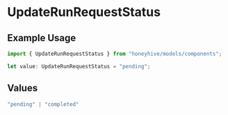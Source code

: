 # UpdateRunRequestStatus

## Example Usage

```typescript
import { UpdateRunRequestStatus } from "honeyhive/models/components";

let value: UpdateRunRequestStatus = "pending";
```

## Values

```typescript
"pending" | "completed"
```